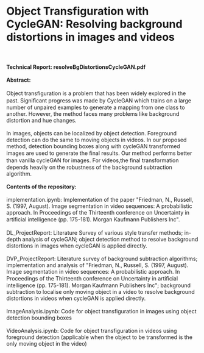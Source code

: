 # Object Transfiguration with CycleGAN: Resolving background distortions in images and videos
<br /><br />
**Technical Report: resolveBgDistortionsCycleGAN.pdf** 
<br /><br />
**Abstract:**
<br /><br />
Object transﬁguration is a problem that has been widely explored in the past. Signiﬁcant progress was made by CycleGAN which trains on a large number of unpaired examples to generate a mapping from one class to another. However, the method faces many problems like background distortion and hue changes. 
<br /><br />
In images, objects can be localized by object detection. Foreground detection can do the same to moving objects in videos. In our proposed method, detection bounding boxes along with cycleGAN transformed images are used to generate the ﬁnal results. Our method performs better than vanilla cycleGAN for images. For videos,the ﬁnal transformation depends heavily on the robustness of the background subtraction algorithm.
<br /><br />
**Contents of the repository:** <br /><br />
implementation.ipynb: Implementation of the paper "Friedman, N., Russell, S. (1997, August). Image segmentation in video sequences: A probabilistic approach. In Proceedings of the Thirteenth conference on Uncertainty in artiﬁcial intelligence (pp. 175-181). Morgan Kaufmann Publishers Inc".<br /><br />
DL_ProjectReport: Literature Survey of various style transfer methods; in-depth analysis of cycleGAN; object detection method to resolve background distortions in images when cycleGAN is applied directly.<br /><br />
DVP_ProjectReport: Literature survey of background subtraction algorithms; implementation and analysis of "Friedman, N., Russell, S. (1997, August). Image segmentation in video sequences: A probabilistic approach. In Proceedings of the Thirteenth conference on Uncertainty in artiﬁcial intelligence (pp. 175-181). Morgan Kaufmann Publishers Inc"; background subtraction to localise only moving object in a video to resolve background distortions in videos when cycleGAN is applied directly.<br /><br />
ImageAnalysis.ipynb: Code for object transfiguration in images using object detection bounding boxes <br /><br />
VideoAnalysis.ipynb: Code for object transfiguration in videos using foreground detection (applicable when the object to be transformed is the only moving object in the video)  <br /><br />

